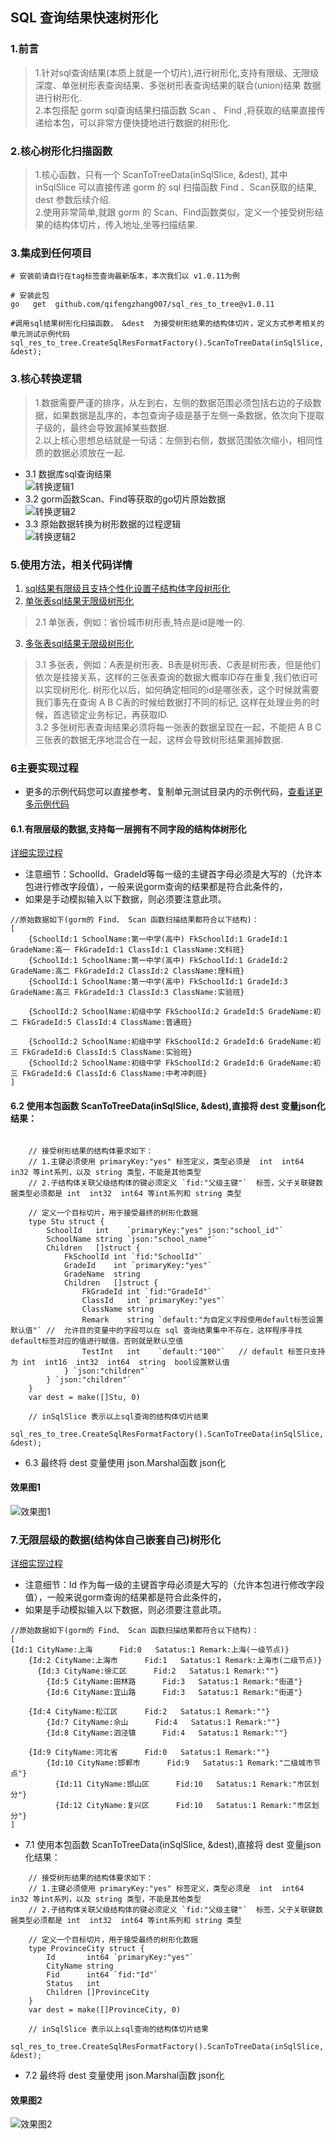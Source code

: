 ## SQL 查询结果快速树形化  

### 1.前言  
>   1.针对sql查询结果(本质上就是一个切片),进行树形化,支持有限级、无限级深度、单张树形表查询结果、多张树形表查询结果的联合(union)结果 数据进行树形化.      
>   2.本包搭配 gorm sql查询结果扫描函数 Scan 、 Find ,将获取的结果直接传递给本包，可以非常方便快捷地进行数据的树形化.  
 

###  2.核心树形化扫描函数    
>  1.核心函数，只有一个 ScanToTreeData(inSqlSlice, &dest), 其中 inSqlSlice 可以直接传递 gorm 的 sql 扫描函数 Find 、Scan获取的结果, dest 参数后续介绍.    
>  2.使用非常简单,就跟 gorm 的 Scan、Find函数类似，定义一个接受树形结果的结构体切片，传入地址,坐等扫描结果.  

### 3.集成到任何项目  
```code  
# 安装前请自行在tag标签查询最新版本，本次我们以 v1.0.11为例

# 安装此包
go   get  github.com/qifengzhang007/sql_res_to_tree@v1.0.11

#调用sql结果树形化扫描函数， &dest  为接受树形结果的结构体切片，定义方式参考相关的单元测试示例代码  
sql_res_to_tree.CreateSqlResFormatFactory().ScanToTreeData(inSqlSlice, &dest);

```

### 3.核心转换逻辑
> 1.数据需要严谨的排序，从左到右，左侧的数据范围必须包括右边的子级数据，如果数据是乱序的，本包查询子级是基于左侧一条数据，依次向下提取子级的，最终会导致漏掉某些数据.    
> 2.以上核心思想总结就是一句话：左侧到右侧，数据范围依次缩小，相同性质的数据必须放在一起.    
- 3.1 数据库sql查询结果  
  ![转换逻辑1](https://www.ginskeleton.com/images/sql0.png)
- 3.2 gorm函数Scan、Find等获取的go切片原始数据  
  ![转换逻辑2](https://www.ginskeleton.com/images/sql1.png)
- 3.3 原始数据转换为树形数据的过程逻辑    
  ![转换逻辑2](https://www.ginskeleton.com/images/process2.png)

###  5.使用方法，相关代码详情
1. [sql结果有限级且支持个性化设置子结构体字段树形化](./test/dataToTree_test.go)  
2. [单张表sql结果无限级树形化](./test/dataToTree2_test.go)  
> 2.1 单张表，例如：省份城市树形表,特点是id是唯一的.  

3. [多张表sql结果无限级树形化](./test/dataToTree3_test.go)  
> 3.1 多张表，例如：A表是树形表、B表是树形表、C表是树形表，但是他们依次是挂接关系，这样的三张表查询的数据大概率ID存在重复,我们依旧可以实现树形化.
> 树形化以后，如何确定相同的id是哪张表，这个时候就需要我们事先在查询 A B C表的时候给数据打不同的标记, 这样在处理业务的时候，首选锁定业务标记，再获取ID.  
> 3.2 多张树形表查询结果必须将每一张表的数据呈现在一起，不能把 A B C三张表的数据无序地混合在一起，这样会导致树形结果漏掉数据.  

###  6主要实现过程  
- 更多的示例代码您可以直接参考、复制单元测试目录内的示例代码，[查看详更多示例代码](./test/)  
#### 6.1.有限层级的数据,支持每一层拥有不同字段的结构体树形化     
[详细实现过程](./test/dataToTree_test.go)  
- 注意细节：SchoolId、GradeId等每一级的主键首字母必须是大写的（允许本包进行修改字段值），一般来说gorm查询的结果都是符合此条件的，
- 如果是手动模拟输入以下数据，则必须要注意此项。  
```code   
//原始数据如下(gorm的 Find、 Scan 函数扫描结果都符合以下结构)：
[
	{SchoolId:1 SchoolName:第一中学(高中) FkSchoolId:1 GradeId:1 GradeName:高一 FkGradeId:1 ClassId:1 ClassName:文科班} 
	{SchoolId:1 SchoolName:第一中学(高中) FkSchoolId:1 GradeId:2 GradeName:高二 FkGradeId:2 ClassId:2 ClassName:理科班} 
	{SchoolId:1 SchoolName:第一中学(高中) FkSchoolId:1 GradeId:3 GradeName:高三 FkGradeId:3 ClassId:3 ClassName:实验班} 

	{SchoolId:2 SchoolName:初级中学 FkSchoolId:2 GradeId:5 GradeName:初二 FkGradeId:5 ClassId:4 ClassName:普通班}

	{SchoolId:2 SchoolName:初级中学 FkSchoolId:2 GradeId:6 GradeName:初三 FkGradeId:6 ClassId:5 ClassName:实验班} 
	{SchoolId:2 SchoolName:初级中学 FkSchoolId:2 GradeId:6 GradeName:初三 FkGradeId:6 ClassId:6 ClassName:中考冲刺班}
]
```
####  6.2 使用本包函数 ScanToTreeData(inSqlSlice, &dest),直接将 dest 变量json化结果：
```code
	
	// 接受树形结果的结构体要求如下：
	// 1.主键必须使用 primaryKey:"yes" 标签定义，类型必须是  int  int64 in32 等int系列，以及 string 类型，不能是其他类型
	// 2.子结构体关联父级结构体的键必须定义 `fid:"父级主键"`  标签，父子关联键数据类型必须都是 int  int32  int64 等int系列和 string 类型
	
	// 定义一个目标切片，用于接受最终的树形化数据
	type Stu struct {
		SchoolId   int    `primaryKey:"yes" json:"school_id"`
		SchoolName string `json:"school_name"`
		Children   []struct {
			FkSchoolId int `fid:"SchoolId"`
			GradeId    int `primaryKey:"yes"`
			GradeName  string
			Children   []struct {
				FkGradeId int `fid:"GradeId"`
				ClassId   int `primaryKey:"yes"`
				ClassName string
				Remark    string `default:"为自定义字段使用default标签设置默认值"` //  允许目的变量中的字段可以在 sql 查询结果集中不存在，这样程序寻找default标签对应的值进行赋值，否则就是默认空值
				TestInt   int    `default:"100"`   // default 标签只支持为 int  int16  int32  int64  string  bool设置默认值
			} `json:"children"`
		} `json:"children"`
	}
	var dest = make([]Stu, 0)

    // inSqlSlice 表示以上sql查询的结构体切片结果
    sql_res_to_tree.CreateSqlResFormatFactory().ScanToTreeData(inSqlSlice, &dest);

```
- 6.3  最终将 dest 变量使用 json.Marshal函数 json化  
#### 效果图1  
![效果图1](https://www.ginskeleton.com/images/tree1.jpg)  


###  7.无限层级的数据(结构体自己嵌套自己)树形化  
[详细实现过程](./test/dataToTree2_test.go)    
- 注意细节：Id 作为每一级的主键首字母必须是大写的（允许本包进行修改字段值），一般来说gorm查询的结果都是符合此条件的，
- 如果是手动模拟输入以下数据，则必须要注意此项。
```code   
//原始数据如下(gorm的 Find、 Scan 函数扫描结果都符合以下结构)：  
[
{Id:1 CityName:上海      Fid:0   Satatus:1 Remark:上海(一级节点)}
    {Id:2 CityName:上海市      Fid:1   Satatus:1 Remark:上海市(二级节点)}
	  {Id:3 CityName:徐汇区      Fid:2   Satatus:1 Remark:""}
	    {Id:5 CityName:田林路      Fid:3   Satatus:1 Remark:"街道"}
	    {Id:6 CityName:宜山路      Fid:3   Satatus:1 Remark:"街道"}

	{Id:4 CityName:松江区      Fid:2   Satatus:1 Remark:""}
	    {Id:7 CityName:佘山      Fid:4   Satatus:1 Remark:""}
	    {Id:8 CityName:泗泾镇      Fid:4   Satatus:1 Remark:""}

    {Id:9 CityName:河北省      Fid:0   Satatus:1 Remark:""}
	    {Id:10 CityName:邯郸市      Fid:9   Satatus:1 Remark:"二级城市节点"}
	      {Id:11 CityName:邯山区      Fid:10   Satatus:1 Remark:"市区划分"}
	      {Id:12 CityName:复兴区      Fid:10   Satatus:1 Remark:"市区划分"}
]
```

- 7.1 使用本包函数 ScanToTreeData(inSqlSlice, &dest),直接将 dest 变量json化结果： 
```code
	// 接受树形结果的结构体要求如下：
	// 1.主键必须使用 primaryKey:"yes" 标签定义，类型必须是  int  int64 in32 等int系列，以及 string 类型，不能是其他类型
	// 2.子结构体关联父级结构体的键必须定义 `fid:"父级主键"`  标签，父子关联键数据类型必须都是 int  int32  int64 等int系列和 string 类型
	
	// 定义一个目标切片，用于接受最终的树形化数据
	type ProvinceCity struct {
		Id       int64 `primaryKey:"yes"`
		CityName string
		Fid      int64 `fid:"Id"`
		Status   int
		Children []ProvinceCity
	}
	var dest = make([]ProvinceCity, 0)

    // inSqlSlice 表示以上sql查询的结构体切片结果
    sql_res_to_tree.CreateSqlResFormatFactory().ScanToTreeData(inSqlSlice, &dest);

```
- 7.2  最终将 dest 变量使用 json.Marshal函数 json化  
#### 效果图2  
![效果图2](https://www.ginskeleton.com/images/tree2.jpg)  

